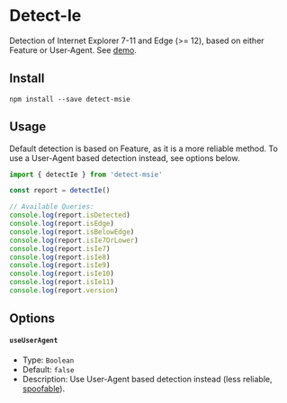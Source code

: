 # Detect-Ie
Detection of Internet Explorer 7-11 and Edge (>= 12), based on either Feature or User-Agent. See [demo](https://adi518.github.io/detect-ie/).
## Install
```
npm install --save detect-msie
```
## Usage
Default detection is based on Feature, as it is a more reliable method. To use a User-Agent based detection instead, see options below.
```js
import { detectIe } from 'detect-msie'

const report = detectIe()

// Available Queries:
console.log(report.isDetected)
console.log(report.isEdge)
console.log(report.isBelowEdge)
console.log(report.isIe7OrLower)
console.log(report.isIe7)
console.log(report.isIe8)
console.log(report.isIe9)
console.log(report.isIe10)
console.log(report.isIe11)
console.log(report.version)
```
## Options
#### `useUserAgent`
* Type: `Boolean`
* Default: `false`
* Description: Use User-Agent based detection instead (less reliable, [spoofable](https://developer.mozilla.org/en-US/docs/Glossary/User_agent)).